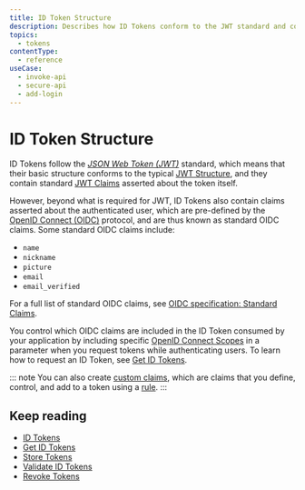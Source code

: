```yaml
---
title: ID Token Structure
description: Describes how ID Tokens conform to the JWT standard and contain JWT claims asserted about the token itself, standard OIDC claims about the authenticated user, and custom claims that you define, control, and add to a token using a rule.
topics:
  - tokens
contentType:
  - reference
useCase:
  - invoke-api
  - secure-api
  - add-login
---
```

# ID Token Structure

ID Tokens follow the <dfn data-key="json-web-token">[JSON Web Token (JWT)](/tokens/concepts/jwts)</dfn> standard, which means that their basic structure conforms to the typical [JWT Structure](/tokens/references/jwt-structure), and they contain standard [JWT Claims](/tokens/concepts/jwt-claims) asserted about the token itself.

However, beyond what is required for JWT, ID Tokens also contain claims asserted about the authenticated user, which are pre-defined by the [OpenID Connect (OIDC)](/protocols/oidc) protocol, and are thus known as standard OIDC claims. Some standard OIDC claims include:

* `name`
* `nickname`
* `picture`
* `email`
* `email_verified`

For a full list of standard OIDC claims, see [OIDC specification: Standard Claims](https://openid.net/specs/openid-connect-core-1_0.html#StandardClaims).

You control which OIDC claims are included in the ID Token consumed by your application by including specific [OpenID Connect Scopes](/scopes/oidc-scopes) in a parameter when you request tokens while authenticating users. To learn how to request an ID Token, see [Get ID Tokens](/tokens/guides/get-id-tokens).

::: note 
You can also create [custom claims](/tokens/concepts/jwt-claims#custom-claims), which are claims that you define, control, and add to a token using a [rule](/rules). 
:::

## Keep reading

* [ID Tokens](/tokens/concepts/id-tokens)
* [Get ID Tokens](/tokens/guides/get-id-tokens)
* [Store Tokens](/tokens/guides/store-tokens)
* [Validate ID Tokens](/tokens/guides/validate-id-tokens)
* [Revoke Tokens](/tokens/guides/revoke-tokens)
